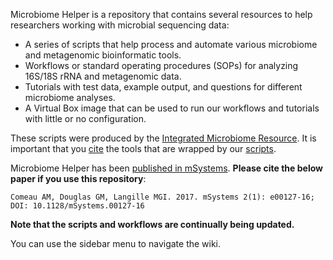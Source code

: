Microbiome Helper is a repository that contains several resources to help researchers working with microbial sequencing data: 
* A series of scripts that help process and automate various microbiome and metagenomic bioinformatic tools. 
* Workflows or standard operating procedures (SOPs) for analyzing 16S/18S rRNA and metagenomic data. 
* Tutorials with test data, example output, and questions for different microbiome analyses.
* A Virtual Box image that can be used to run our workflows and tutorials with little or no configuration.
  
These scripts were produced by the [Integrated Microbiome Resource](http://cgeb-imr.ca/index.html). It is important that you [cite](https://github.com/mlangill/microbiome_helper/wiki/Requirements) the tools that are wrapped by our [scripts](https://github.com/mlangill/microbiome_helper).
  
Microbiome Helper has been [published in mSystems](http://msystems.asm.org/content/2/1/e00127-16). **Please cite the below paper if you use this repository**:  

    Comeau AM, Douglas GM, Langille MGI. 2017. mSystems 2(1): e00127-16; DOI: 10.1128/mSystems.00127-16    
      
   
   
**Note that the scripts and workflows are continually being updated.**

You can use the sidebar menu to navigate the wiki.

